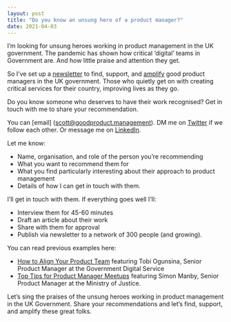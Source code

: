 ```yaml
---
layout: post
title: "Do you know an unsung hero of a product manager?"
date: 2021-04-03
---
```


I’m looking for unsung heroes working in product management in the UK government. 
The pandemic has shown how critical ‘digital’ teams in Government are. And how little praise and attention they get. 

So I’ve set up a [newsletter](https://buttondown.email/goodproductmanagement) to find, support, and [amplify](https://www.vox.com/2016/9/14/12914370/white-house-obama-women-gender-bias-amplification) good product managers in the UK government. Those who quietly get on with creating critical services for their country, improving lives as they go.

Do you know someone who deserves to have their work recognised?
Get in touch with me to share your recommendation.

You can [email] (scott@goodproduct.management). DM me on [Twitter](https://twitter.com/scottcolfer) if we follow each other. Or message me on [LinkedIn](https://www.linkedin.com/in/scottcolfer).

Let me know:

- Name, organisation, and role of the person you’re recommending
- What you want to recommend them for
- What you find particularly interesting about their approach to product management
- Details of how I can get in touch with them.

I’ll get in touch with them. If everything goes well I'll: 

- Interview them for 45-60 minutes 
- Draft an article about their work
- Share with them for approval
- Publish via newsletter to a network of 300 people (and growing).

You can read previous examples here:

- [How to Align Your Product Team](https://buttondown.email/goodproductmanagement/archive/aa88b76c-5c0a-4402-a5ad-36a924fc9a28) featuring Tobi Ogunsina, Senior Product Manager at the Government Digital Service
- [Top Tips for Product Manager Meetups](https://buttondown.email/goodproductmanagement/archive/6a694af8-19d3-4e33-93a0-bcf6c75aadaf) featuring Simon Manby, Senior Product Manager at the Ministry of Justice.

Let’s sing the praises of the unsung heroes working in product management in the UK Government. Share your recommendations and let’s find, support, and amplify these great folks.


